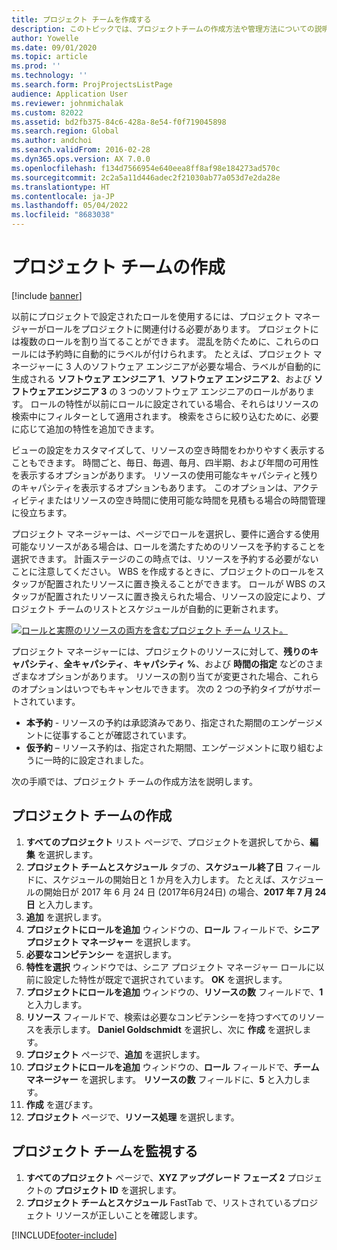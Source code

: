 ```yaml
---
title: プロジェクト チームを作成する
description: このトピックでは、プロジェクトチームの作成方法や管理方法についての説明します。
author: Yowelle
ms.date: 09/01/2020
ms.topic: article
ms.prod: ''
ms.technology: ''
ms.search.form: ProjProjectsListPage
audience: Application User
ms.reviewer: johnmichalak
ms.custom: 82022
ms.assetid: bd2fb375-84c6-428a-8e54-f0f719045898
ms.search.region: Global
ms.author: andchoi
ms.search.validFrom: 2016-02-28
ms.dyn365.ops.version: AX 7.0.0
ms.openlocfilehash: f134d7566954e640eea8ff8af98e184273ad570c
ms.sourcegitcommit: 2c2a5a11d446adec2f21030ab77a053d7e2da28e
ms.translationtype: HT
ms.contentlocale: ja-JP
ms.lasthandoff: 05/04/2022
ms.locfileid: "8683038"
---
```

# <a name="create-a-project-team"></a>プロジェクト チームの作成

[!include [banner](../includes/banner.md)]

以前にプロジェクトで設定されたロールを使用するには、プロジェクト マネージャーがロールをプロジェクトに関連付ける必要があります。 プロジェクトには複数のロールを割り当てることができます。 混乱を防ぐために、これらのロールには予約時に自動的にラベルが付けられます。 たとえば、プロジェクト マネージャーに 3 人のソフトウェア エンジニアが必要な場合、ラベルが自動的に生成される **ソフトウェア エンジニア 1**、**ソフトウェア エンジニア 2**、および **ソフトウェアエンジニア 3** の 3 つのソフトウェア エンジニアのロールがあります。 ロールの特性が以前にロールに設定されている場合、それらはリソースの検索中にフィルターとして適用されます。 検索をさらに絞り込むために、必要に応じて追加の特性を追加できます。

ビューの設定をカスタマイズして、リソースの空き時間をわかりやすく表示することもできます。 時間ごと、毎日、毎週、毎月、四半期、および年間の可用性を表示するオプションがあります。 リソースの使用可能なキャパシティと残りのキャパシティを表示するオプションもあります。 このオプションは、アクティビティまたはリソースの空き時間に使用可能な時間を見積もる場合の時間管理に役立ちます。

プロジェクト マネージャーは、ページでロールを選択し、要件に適合する使用可能なリソースがある場合は、ロールを満たすためのリソースを予約することを選択できます。 計画ステージのこの時点では、リソースを予約する必要がないことに注意してください。 WBS を作成するときに、プロジェクトのロールをスタッフが配置されたリソースに置き換えることができます。 ロールが WBS のスタッフが配置されたリソースに置き換えられた場合、リソースの設定により、プロジェクト チームのリストとスケジュールが自動的に更新されます。

[![ロールと実際のリソースの両方を含むプロジェクト チーム リスト。](./media/projectresourcing03-1024x368.jpg)](./media/projectresourcing03.jpg) 

プロジェクト マネージャーには、プロジェクトのリソースに対して、**残りのキャパシティ**、**全キャパシティ**、**キャパシティ %**、および **時間の指定** などのさまざまなオプションがあります。 リソースの割り当てが変更された場合、これらのオプションはいつでもキャンセルできます。 次の 2 つの予約タイプがサポートされています。

- **本予約** - リソースの予約は承認済みであり、指定された期間のエンゲージメントに従事することが確認されています。
- **仮予約** – リソース予約は、指定された期間、エンゲージメントに取り組むように一時的に設定されました。

次の手順では、プロジェクト チームの作成方法を説明します。

## <a name="create-a-project-team"></a>プロジェクト チームの作成

1. **すべてのプロジェクト** リスト ページで、プロジェクトを選択してから、**編集** を選択します。
2. **プロジェクト チームとスケジュール** タブの、**スケジュール終了日** フィールドに、スケジュールの開始日と 1 か月を入力します。 たとえば、スケジュールの開始日が 2017 年 6 月 24 日 (2017年6月24日) の場合、**2017 年 7 月 24 日** と入力します。
3. **追加** を選択します。
4. **プロジェクトにロールを追加** ウィンドウの、**ロール** フィールドで、**シニア プロジェクト マネージャー** を選択します。
5. **必要なコンピテンシー** を選択します。
6. **特性を選択** ウィンドウでは、シニア プロジェクト マネージャー ロールに以前に設定した特性が既定で選択されています。 **OK** を選択します。
7. **プロジェクトにロールを追加** ウィンドウの、**リソースの数** フィールドで、**1** と入力します。
8. **リソース** フィールドで、検索は必要なコンピテンシーを持つすべてのリソースを表示します。 **Daniel Goldschmidt** を選択し、次に **作成** を選択します。
9. **プロジェクト** ページで、**追加** を選択します。
10. **プロジェクトにロールを追加** ウィンドウの、**ロール** フィールドで、**チーム マネージャー** を選択します。 **リソースの数** フィールドに、**5** と入力します。
11. **作成** を選びます。
12. **プロジェクト** ページで、**リソース処理** を選択します。

## <a name="monitor-project-teams"></a>プロジェクト チームを監視する
1. **すべてのプロジェクト** ページで、**XYZ アップグレード フェーズ 2** プロジェクトの **プロジェクト ID** を選択します。
2. **プロジェクト チームとスケジュール** FastTab で、リストされているプロジェクト リソースが正しいことを確認します。


[!INCLUDE[footer-include](../includes/footer-banner.md)]